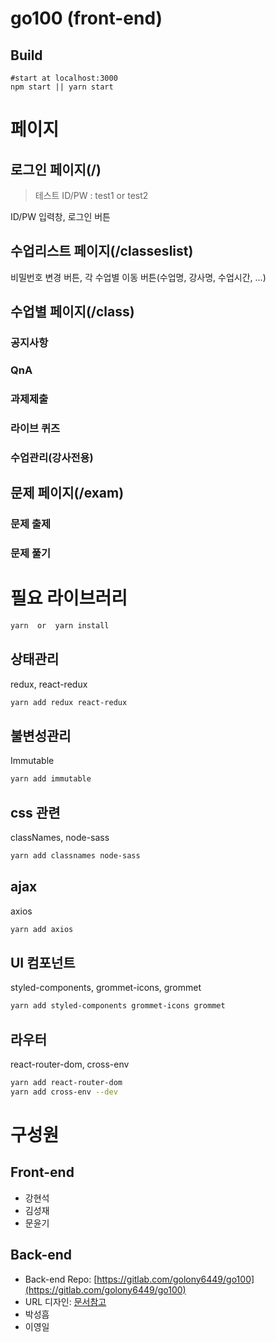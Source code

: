 # go100 (front-end)
## Build

```
#start at localhost:3000
npm start || yarn start
```

# 페이지
## 로그인 페이지(/)
> 테스트 ID/PW : test1 or test2

ID/PW 입력창, 로그인 버튼
## 수업리스트 페이지(/classeslist)
비밀번호 변경 버튼, 각 수업별 이동 버튼(수업명, 강사명, 수업시간, ...)
## 수업별 페이지(/class)
### 공지사항
### QnA
### 과제제출
### 라이브 퀴즈
### 수업관리(강사전용)

## 문제 페이지(/exam)
### 문제 출제
### 문제 풀기

# 필요 라이브러리
```bash
yarn  or  yarn install
```
## 상태관리
redux, react-redux
```bash
yarn add redux react-redux
```
## 불변성관리
Immutable
```bash
yarn add immutable
```
## css 관련
classNames, node-sass
```bash
yarn add classnames node-sass
```
## ajax
axios
```bash
yarn add axios
```
## UI 컴포넌트
styled-components, grommet-icons, grommet
```bash
yarn add styled-components grommet-icons grommet
```
## 라우터
react-router-dom, cross-env
```bash
yarn add react-router-dom
yarn add cross-env --dev
```

# 구성원
## Front-end
* 강현석
* 김성재
* 문윤기

## Back-end
* Back-end Repo: [https://gitlab.com/golony6449/go100](https://gitlab.com/golony6449/go100)
* URL 디자인: [문서참고](https://gitlab.com/golony6449/go100/blob/develop/url_design.md)
* 박성흠
* 이영일